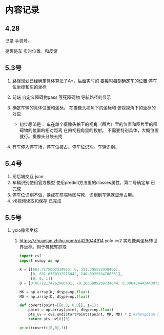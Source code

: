 

# 内容记录



## 4.28



记录 手机号。 

 



是否是车 实时位置。和反馈

 

 

 

## 5.3号

1. 路径规划已经确定具体算法了A*，后面实时的 要每时每刻确定车的位置
    停车位坐标和车的坐标

2. 前端 自定义障碍物pass 写死障碍物 导航路径的显示

 

3. 确定车辆的具体位置和坐标。
   在摄像头视角下的坐标和 俯视视角下的坐标的对应
   - 初步想法是：
     车在单个摄像头拍下的视角（图片）里的位置和图片里的障碍物的位置的相对距离
     在俯视视角里的投射。 不需要特别具体，大概位置就行。摄像头分块去找

4. 有车停入停车场，停车位被占。停车位识别。车辆识别。

## 5.4号

1. 前后端交互 json 
2. 车辆识别使用官方模型 使用predict方法里的classes属性，第二号确定车 已完成
3. 停车位识别不做，换成在前端地图写死，识别到车辆就显示占用。
4. v8视频读取和保存 已完成

## 5.5号

1. yolo像素坐标

   1. https://zhuanlan.zhihu.com/p/429044914
      yolo cv2 实现像素坐标转世界坐标。用于机械臂抓取

      ```python
      import cv2
      import numpy as np
      
      K = [[602.7175003324863, 0, 351.305582038406],
           [0, 601.6330312976042, 240.0929104708551],
           [0, 0, 1]]
      D = [0.06712174262966401, -0.2636999208734844, 0.006484443443073637, 0.01111161327049835, 0]
      
      MK = np.array(K, dtype=np.float)
      MD = np.array(D, dtype=np.float)
      
      def covert(point=[[0.0, 0.0]], z=1):
          point = np.array(point, dtype=np.float)
          pts_uv = cv2.undistortPoints(point, MK, MD) * z #zhongdian hanshu 
          return pts_uv[0][0]
      
      print(covert([0,0],1))
      ```

      

